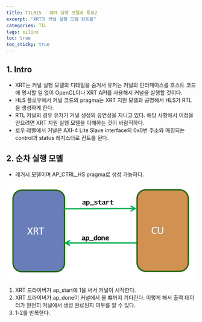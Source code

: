 ```yaml
---
title: TIL015 - XRT 실행 모델과 특징2
excerpt: "XRT의 커널 실행 모델 컨트롤"
categories: TIL
tags: xilinx
toc: true
toc_sticky: true
---
```


## 1. Intro

- XRT는 커널 실행 모델의 디테일을 숨겨서 유저는 커널의 인터페이스를 호스트 코드에 명시할 일 없이 OpenCL이나 XRT API를 사용해서 커널을 실행할 것이다.
- HLS 플로우에서 커널 코드의 pragma는 XRT 지원 모델과 공명해서 HLS가 RTL을 생성하게 한다.
- RTL 커널의 경우 유저가 커널 생성의 유연성을 지니고 있다. 해당 사항에서 이점을 얻으려면 XRT 지원 실행 모델을 이해하는 것이 바람직하다.
- 로우 레벨에서 커널은 AXI-4 Lite Slave interface의 0x0번 주소와 매칭되는 control과 status 레지스터로 컨트롤 된다.

## 2. 순차 실행 모델

- 레거시 모델이며 AP_CTRL_HS pragma로 생성 가능하다.

![image-20220313235725791](https://raw.githubusercontent.com/chun1000/2022-image-repo/image/image-20220313235725791.png)

1. XRT 드라이버가 ap_start에 1을 써서 커널이 시작한다.
2. XRT 드라이버가 ap_done이 커널에서 올 떄까지 기다린다. 이렇게 해서 출력 데이터가 완전히 커널에서 생성 완료된지 여부를 알 수 있다.
3. 1-2를 반복한다.